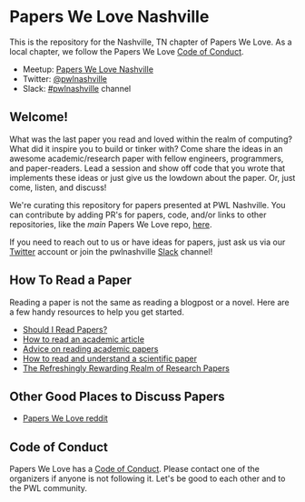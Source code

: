 # Papers We Love Nashville

This is the repository for the Nashville, TN chapter of Papers We Love. As a local chapter, we follow the Papers We Love [Code of Conduct](https://github.com/papers-we-love/nashville/blob/master/code-of-conduct.md).

* Meetup: [Papers We Love Nashville](http://www.meetup.com/pwlnashville)
* Twitter: [@pwlnashville](https://twitter.com/pwlnashville)
* Slack: [#pwlnashville](http://papersweloveslack.herokuapp.com/) channel

## Welcome!

What was the last paper you read and loved within the realm of computing? What did it inspire you to build or tinker with? Come share the ideas in an awesome academic/research paper with fellow engineers, programmers, and paper-readers. Lead a session and show off code that you wrote that implements these ideas or just give us the lowdown about the paper. Or, just come, listen, and discuss!

We're curating this repository for papers presented at PWL Nashville. You can contribute by adding PR's for papers, code, and/or links to other repositories, like the _main_ Papers We Love repo, [here](https://github.com/papers-we-love/papers-we-love).

If you need to reach out to us or have ideas for papers, just ask us via our [Twitter](https://twitter.com/pwlnashville) account or join the pwlnashville [Slack](http://papersweloveslack.herokuapp.com/) channel!

## How To Read a Paper

Reading a paper is not the same as reading a blogpost or a novel. Here are a few handy resources to help you get started.

* [Should I Read Papers?](http://michaelrbernste.in/2014/10/21/should-i-read-papers.html)
* [How to read an academic article](http://organizationsandmarkets.com/2010/08/31/how-to-read-an-academic-article/)
* [Advice on reading academic papers](http://www4.ncsu.edu/~akmassey/posts/2012-02-15-advice-on-reading-academic-papers.html)
* [How to read and understand a scientific paper](http://violentmetaphors.com/2013/08/25/how-to-read-and-understand-a-scientific-paper-2/)
* [The Refreshingly Rewarding Realm of Research Papers](https://www.youtube.com/watch?v=8eRx5Wo3xYA)

## Other Good Places to Discuss Papers

* [Papers We Love reddit](http://www.reddit.com/r/paperswelove)

## Code of Conduct

Papers We Love has a [Code of Conduct](https://github.com/papers-we-love/nashville/blob/master/code-of-conduct.md). Please contact one of the organizers if anyone is not following it. Let's be good to each other and to the PWL community.
